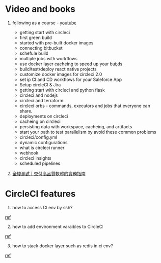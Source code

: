 # Video and books

1. following as a course - [youtube](https://www.youtube.com/watch?v=vEkoSTkLMzQ&list=PL9GgS3TcDh8x6tcY7HDq2zmEx0fAtwWsM&index=10)
    * getting start with circleci
    * first green build
    * started with pre-built docker images
    * connecting bitbucket
    * schefule build 
    * multiple jobs with workflows
    * use docker layer cacheing to speed up your bui;ds
    * build/test/deploy react native projects
    * customize docker images for circleci 2.0
    * set ip CI and CD workflows for your Saleforce App
    * Setup circleCI & Jira
    * getting start with circleci and python flask
    * circleci and nodejs
    * circleci and terraform
    * circleci orbs - commands, executors and jobs that everyone can share.
    * deployments on circleci
    * cacheing on circleci
    * persisting data with workspace, cacheing, and artifacts
    * start your path to test parallelism by avoid these common problems
    * circleci/config.yml
    * dynamic configurations
    * what is circleci runner
    * webhook
    * circleci insights
    * scheduled pipelines

2. [全棧測試｜交付高品質軟體的實務指南](https://www.books.com.tw/products/0010961495)

# CircleCI features

1. how to access CI env by ssh?

[ref](https://www.hwchiu.com/circleci.html)

2. how to add environment varaibles to CircleCI

[ref](https://ithelp.ithome.com.tw/articles/10230182)

3. how to stack docker layer such as redis in ci env?

[ref](https://circleci.com/developer/images/image/cimg/redis)

